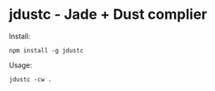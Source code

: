 jdustc - Jade + Dust complier
===============

Install:

    npm install -g jdustc
    
Usage: 
    
    jdustc -cw .